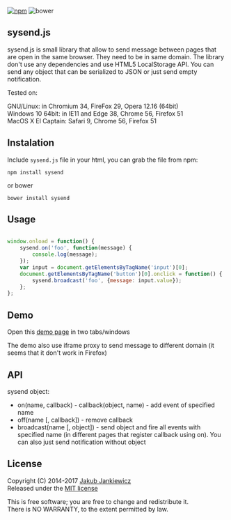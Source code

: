 [![npm](https://img.shields.io/badge/npm-1.1.0-blue.svg)](https://www.npmjs.com/package/sysend)
![bower](https://img.shields.io/badge/bower-1.1.0-yellow.svg)

## sysend.js

sysend.js is small library that allow to send message between pages that are
open in the same browser. They need to be in same domain. The library don't use
any dependencies and use HTML5 LocalStorage API. You can send any object that
can be serialized to JSON or just send empty notification.

Tested on:

GNU/Linux: in Chromium 34, FireFox 29, Opera 12.16 (64bit)<br/>
Windows 10 64bit: in IE11 and Edge 38, Chrome 56, Firefox 51<br/>
MacOS X El Captain: Safari 9, Chrome 56, Firefox 51

## Instalation

Include `sysend.js` file in your html, you can grab the file from npm:

```
npm install sysend
```

or bower


```
bower install sysend
```

## Usage

```javascript

window.onload = function() {
    sysend.on('foo', function(message) {
        console.log(message);
    });
    var input = document.getElementsByTagName('input')[0];
    document.getElementsByTagName('button')[0].onclick = function() {
        sysend.broadcast('foo', {message: input.value});
    };
};
```

## Demo

Open this [demo page](http://jcubic.pl/sysend.php) in two tabs/windows

The demo also use iframe proxy to send message to different domain (it seems that it don't work in Firefox)

## API

sysend object:

* on(name, callback)  - callback(object, name) - add event of specified name
* off(name [, callback]) - remove callback
* broadcast(name [, object]) - send object and fire all events with specified name (in different pages that register callback using on). You can also just send notification without object

## License

Copyright (C) 2014-2017 [Jakub Jankiewicz](http://jcubic.pl)<br/>
Released under the [MIT license](https://opensource.org/licenses/MIT)

This is free software; you are free to change and redistribute it.<br/>
There is NO WARRANTY, to the extent permitted by law.
